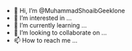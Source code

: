 - 👋 Hi, I’m @MuhammadShoaibGeeklone
- 👀 I’m interested in ...
- 🌱 I’m currently learning ...
- 💞️ I’m looking to collaborate on ...
- 📫 How to reach me ...

<!---
MuhammadShoaibGeeklone/MuhammadShoaibGeeklone is a ✨ special ✨ repository because its `README.md` (this file) appears on your GitHub profile.
You can click the Preview link to take a look at your changes.
--->
